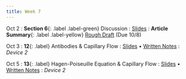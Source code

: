 ```yaml
---
title: Week 7
---
```


Oct 2
: **Section 6**{: .label .label-green} Discussion
  : [Slides](https://bcourses.berkeley.edu/courses/1526813/files/folder/Discussions/Week%207?preview=87146266)
: **Article Summary**{: .label .label-yellow} [Rough Draft](https://bcourses.berkeley.edu/courses/1526813/assignments/8610403) (Due 10/8)

Oct 3
: **12**{: .label} Antibodies & Capillary Flow
  : [Slides](https://bcourses.berkeley.edu/courses/1526813/files/folder/Lectures?preview=87064263) &#8226; [Written Notes](https://bcourses.berkeley.edu/courses/1526813/files/folder/Lectures?preview=87064273)
: _Device 2_

Oct 5
: **13**{: .label} Hagen-Poiseuille Equation & Capillary Flow
  : [Slides](https://bcourses.berkeley.edu/courses/1526813/files/folder/Lectures?preview=87068106) &#8226; [Written Notes](https://bcourses.berkeley.edu/courses/1526813/files/folder/Lectures?preview=87068287)
: _Device 2_
